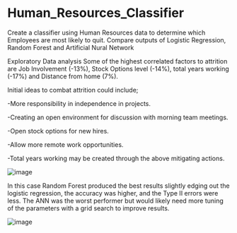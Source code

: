# Human_Resources_Classifier

Create a classifier using Human Resources data to determine which Employees are most likely to quit.
Compare outputs of Logistic Regression, Random Forest and Artificial Nural Network

Exploratory Data analysis 
Some of the highest correlated factors to attrition are Job Involvement (-13%), Stock Options level (-14%), total years working (-17%) and Distance from home (7%).

Initial ideas to combat attrition could include;

-More responsibility in independence in projects.

-Creating an open environment for discussion with morning team meetings. 

-Open stock options for new hires.

-Allow more remote work opportunities.

-Total years working may be created through the above mitigating actions. 


![image](https://user-images.githubusercontent.com/44706605/189500934-075d5560-3cb5-4c23-804c-4027ce809f54.png)


In this case Random Forest produced the best results slightly edging out the logistic regression, the accuracy was higher, and the Type II errors were less. 
The ANN was the worst performer but would likely need more tuning of the parameters with a grid search to improve results.


![image](https://user-images.githubusercontent.com/44706605/189500670-d1528f74-d7ec-47a8-8b50-0c0b7019bd01.png)






